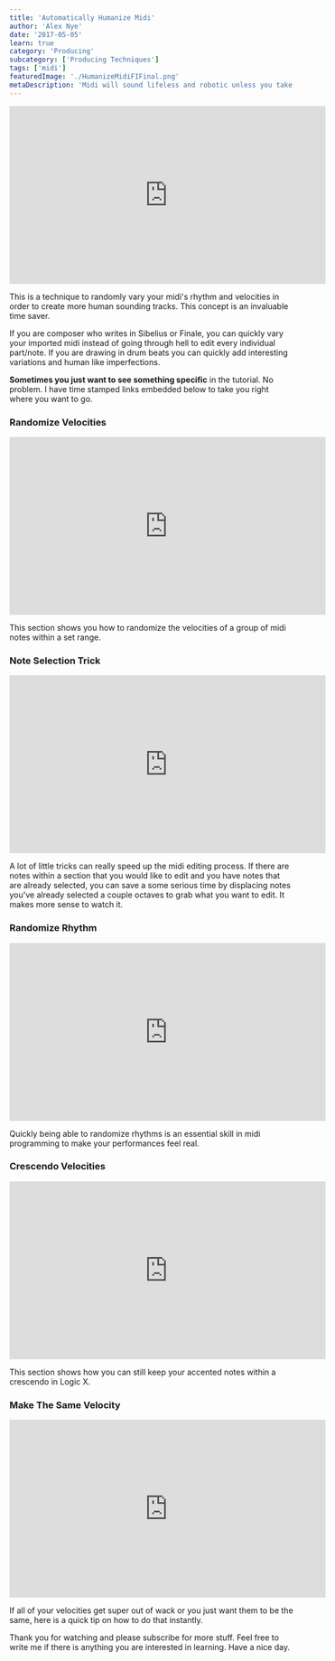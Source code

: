 ```yaml
---
title: 'Automatically Humanize Midi'
author: 'Alex Nye'
date: '2017-05-05'
learn: true
category: 'Producing'
subcategory: ['Producing Techniques']
tags: ['midi']
featuredImage: './HumanizeMidiFIFinal.png'
metaDescription: 'Midi will sound lifeless and robotic unless you take some steps to humanize it. Ironically, the computer can automatically make midi sound human, this article explains the process.'
---
```


<iframe src="https://www.youtube.com/embed/KIQ3yvUSK00?html5=1" width="560" height="315" frameborder="0" allowfullscreen="allowfullscreen"></iframe>

This is a technique to randomly vary your midi's rhythm and velocities in order to create more human sounding tracks. This concept is an invaluable time saver.

If you are composer who writes in Sibelius or Finale, you can quickly vary your imported midi instead of going through hell to edit every individual part/note. If you are drawing in drum beats you can quickly add interesting variations and human like imperfections.

<strong>Sometimes you just want to see something specific</strong> in the tutorial. No problem. I have time stamped links embedded below to take you right where you want to go.

<h3 >Randomize Velocities</h3>

<iframe src="https://www.youtube.com/embed/KIQ3yvUSK00?start=110&html5=1" width="560" height="315" frameborder="0" allowfullscreen="allowfullscreen"></iframe>

This section shows you how to randomize the velocities of a group of midi notes within a set range.

<h3 >Note Selection Trick</h3>

<iframe src="https://www.youtube.com/embed/KIQ3yvUSK00?start=157&html5=1" width="560" height="315" frameborder="0" allowfullscreen="allowfullscreen"></iframe>

A lot of little tricks can really speed up the midi editing process. If there are notes within a section that you would like to edit and you have notes that are already selected, you can save a some serious time by displacing notes you've already selected a couple octaves to grab what you want to edit. It makes more sense to watch it.

<h3 >Randomize Rhythm</h3>

<iframe src="https://www.youtube.com/embed/KIQ3yvUSK00?start=230&html5=1" width="560" height="315" frameborder="0" allowfullscreen="allowfullscreen"></iframe>

Quickly being able to randomize rhythms is an essential skill in midi programming to make your performances feel real.

<h3 >Crescendo Velocities</h3>

<iframe src="https://www.youtube.com/embed/KIQ3yvUSK00?start=447&html5=1" width="560" height="315" frameborder="0" allowfullscreen="allowfullscreen"></iframe>

This section shows how you can still keep your accented notes within a crescendo in Logic X.

<h3 >Make The Same Velocity</h3>

<iframe src="https://www.youtube.com/embed/KIQ3yvUSK00?start=530&html5=1" width="560" height="315" frameborder="0" allowfullscreen="allowfullscreen"></iframe>

<p >If all of your velocities get super out of wack or you just want them to be the same, here is a quick tip on how to do that instantly.</p>
<p >Thank you for watching and please subscribe for more stuff. Feel free to write me if there is anything you are interested in learning. Have a nice day.</p>
